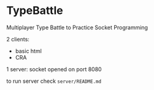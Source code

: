 # TypeBattle
Multiplayer Type Battle to Practice Socket Programming

2 clients:
- basic html
- CRA

1 server:
socket opened on port 8080

to run server check `server/README.md`

